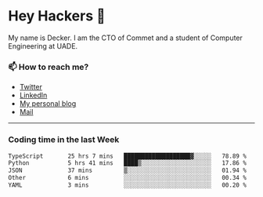 # Hey Hackers 👋

My name is Decker. I am the CTO of Commet and a student of Computer Engineering at UADE.

### 📫 How to reach me?
- [Twitter](https://x.com/0xDecker) 
- [LinkedIn](https://www.linkedin.com/in/decker-urbano/) 
- [My personal blog](http://decker.sh) 
- [Mail](mailto:me@decker.sh)

---

### Coding time in the last Week

<!--START_SECTION:waka-->

```txt
TypeScript       25 hrs 7 mins   ███████████████████▓░░░░░   78.89 %
Python           5 hrs 41 mins   ████▒░░░░░░░░░░░░░░░░░░░░   17.86 %
JSON             37 mins         ▒░░░░░░░░░░░░░░░░░░░░░░░░   01.94 %
Other            6 mins          ░░░░░░░░░░░░░░░░░░░░░░░░░   00.34 %
YAML             3 mins          ░░░░░░░░░░░░░░░░░░░░░░░░░   00.20 %
```

<!--END_SECTION:waka-->
